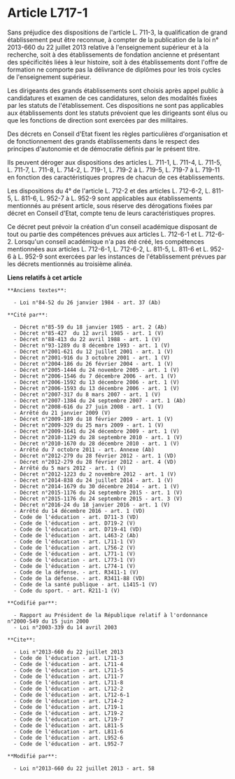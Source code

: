 # Article L717-1

Sans préjudice des dispositions de l'article L. 711-3, la qualification de grand établissement peut être reconnue, à compter
de la publication de la loi n° 2013-660 du 22 juillet 2013 relative à l'enseignement supérieur et à la recherche, soit à des
établissements de fondation ancienne et présentant des spécificités liées à leur histoire, soit à des établissements dont
l'offre de formation ne comporte pas la délivrance de diplômes pour les trois cycles de l'enseignement supérieur. 

Les dirigeants des grands établissements sont choisis après appel public à candidatures et examen de ces candidatures, selon
des modalités fixées par les statuts de l'établissement. Ces dispositions ne sont pas applicables aux établissements dont les
statuts prévoient que les dirigeants sont élus ou que les fonctions de direction sont exercées par des militaires. 

Des décrets en Conseil d'Etat fixent les règles particulières d'organisation et de fonctionnement des grands établissements
dans le respect des principes d'autonomie et de démocratie définis par le présent titre. 

Ils peuvent déroger aux dispositions des articles L. 711-1, L. 711-4, 
L. 711-5, 
L. 711-7, 
L. 711-8, 
L. 714-2, L. 719-1, L. 719-2 à L. 719-5, 
L. 719-7 à L. 719-11 en fonction des caractéristiques propres de chacun de ces établissements. 

Les dispositions du 4° de l'article L. 712-2 et des articles L. 712-6-2, L. 811-5, L. 811-6, 
L. 952-7 à L. 952-9 sont applicables aux établissements mentionnés au présent article, sous réserve des dérogations fixées
par décret en Conseil d'Etat, compte tenu de leurs caractéristiques propres. 

Ce décret peut prévoir la création d'un conseil académique disposant de tout ou partie des compétences prévues aux articles
L. 712-6-1 et L. 712-6-2. Lorsqu'un conseil académique n'a pas été créé, les compétences mentionnées aux articles L. 712-6-1,
L. 712-6-2, L. 811-5, L. 811-6 et L. 952-6 à L. 952-9 sont exercées par les instances de l'établissement prévues par les
décrets mentionnés au troisième alinéa.

**Liens relatifs à cet article**

	**Anciens textes**:

	  - Loi n°84-52 du 26 janvier 1984 - art. 37 (Ab)

	**Cité par**:

	  - Décret n°85-59 du 18 janvier 1985 - art. 2 (Ab)
	  - Décret n°85-427  du 12 avril 1985 - art. 1 (V)
	  - Décret n°88-413 du 22 avril 1988 - art. 1 (V)
	  - Décret n°93-1289 du 8 décembre 1993 - art. 1 (V)
	  - Décret n°2001-621 du 12 juillet 2001 - art. 1 (V)
	  - Décret n°2001-916 du 3 octobre 2001 - art. 1 (V)
	  - Décret n°2004-186 du 26 février 2004 - art. 1 (V)
	  - Décret n°2005-1444 du 24 novembre 2005 - art. 1 (V)
	  - Décret n°2006-1546 du 7 décembre 2006 - art. 1 (V)
	  - Décret n°2006-1592 du 13 décembre 2006 - art. 1 (V)
	  - Décret n°2006-1593 du 13 décembre 2006 - art. 1 (V)
	  - Décret n°2007-317 du 8 mars 2007 - art. 1 (V)
	  - Décret n°2007-1384 du 24 septembre 2007 - art. 1 (Ab)
	  - Décret n°2008-616 du 27 juin 2008 - art. 1 (V)
	  - Arrêté du 21 janvier 2009 (V)
	  - Décret n°2009-189 du 18 février 2009 - art. 1 (V)
	  - Décret n°2009-329 du 25 mars 2009 - art. 1 (V)
	  - Décret n°2009-1641 du 24 décembre 2009 - art. 1 (V)
	  - Décret n°2010-1129 du 28 septembre 2010 - art. 1 (V)
	  - Décret n°2010-1670 du 28 décembre 2010 - art. 1 (V)
	  - Arrêté du 7 octobre 2011 - art. Annexe (Ab)
	  - Décret n°2012-279 du 28 février 2012 - art. 1 (VD)
	  - Décret n°2012-279 du 28 février 2012 - art. 4 (VD)
	  - Arrêté du 5 mars 2012 - art. 1 (V)
	  - Décret n°2012-1223 du 2 novembre 2012 - art. 1 (V)
	  - Décret n°2014-838 du 24 juillet 2014 - art. 1 (V)
	  - Décret n°2014-1679 du 30 décembre 2014 - art. 1 (V)
	  - Décret n°2015-1176 du 24 septembre 2015 - art. 1 (V)
	  - Décret n°2015-1176 du 24 septembre 2015 - art. 3 (V)
	  - Décret n°2016-24 du 18 janvier 2016 - art. 1 (V)
	  - Arrêté du 14 décembre 2016 - art. 1 (VD)
	  - Code de l'éducation - art. D711-3 (VD)
	  - Code de l'éducation - art. D719-2 (V)
	  - Code de l'éducation - art. D719-41 (VD)
	  - Code de l'éducation - art. L463-2 (Ab)
	  - Code de l'éducation - art. L711-1 (V)
	  - Code de l'éducation - art. L756-2 (V)
	  - Code de l'éducation - art. L771-1 (V)
	  - Code de l'éducation - art. L773-1 (V)
	  - Code de l'éducation - art. L774-1 (V)
	  - Code de la défense. - art. R3411-1 (V)
	  - Code de la défense. - art. R3411-88 (VD)
	  - Code de la santé publique - art. L1415-1 (V)
	  - Code du sport. - art. R211-1 (V)

	**Codifié par**:

	  - Rapport au Président de la République relatif à l'ordonnance n°2000-549 du 15 juin 2000
	  - Loi n°2003-339 du 14 avril 2003

	**Cite**:

	  - Loi n°2013-660 du 22 juillet 2013
	  - Code de l'éducation - art. L711-3
	  - Code de l'éducation - art. L711-4
	  - Code de l'éducation - art. L711-5
	  - Code de l'éducation - art. L711-7
	  - Code de l'éducation - art. L711-8
	  - Code de l'éducation - art. L712-2
	  - Code de l'éducation - art. L712-6-1
	  - Code de l'éducation - art. L714-2
	  - Code de l'éducation - art. L719-1
	  - Code de l'éducation - art. L719-2
	  - Code de l'éducation - art. L719-7
	  - Code de l'éducation - art. L811-5
	  - Code de l'éducation - art. L811-6
	  - Code de l'éducation - art. L952-6
	  - Code de l'éducation - art. L952-7

	**Modifié par**:

	  - Loi n°2013-660 du 22 juillet 2013 - art. 58
